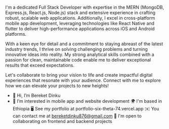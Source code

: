 I'm a dedicated Full Stack Developer with expertise in the MERN (MongoDB, Express.js, React.js, Node.js) stack and extensive experience in crafting robust, scalable web applications. Additionally, I excel in cross-platform mobile app development, leveraging technologies like React Native and flutter to deliver high-performance applications across iOS and Android platforms.

With a keen eye for detail and a commitment to staying abreast of the latest industry trends, I thrive on solving challenging problems and turning innovative ideas into reality. My strong analytical skills combined with a passion for clean, maintainable code enable me to deliver exceptional results that exceed expectations.

Let's collaborate to bring your vision to life and create impactful digital experiences that resonate with your audience. Connect with me to explore how we can elevate your projects to new heights!

- 👋 Hi, I’m Bereket Dinku
- 👀 I’m interested in mobile app and website development
🌍  I'm based in Ethiopia
🖥️  See my portfolio at portfolio-six-theta-74.vercel.app
✉️  You can contact me at bereketdinku876@gmail.com
🤝  I'm open to collaborating on frontend and backend projects

<!---
bekidink/bekidink is a ✨ special ✨ repository because its `README.md` (this file) appears on your GitHub profile.
You can click the Preview link to take a look at your changes.
--->
